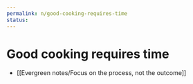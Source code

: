 ```yaml
---
permalink: n/good-cooking-requires-time
status: 
---
```

# Good cooking requires time

- [[Evergreen notes/Focus on the process, not the outcome]]
